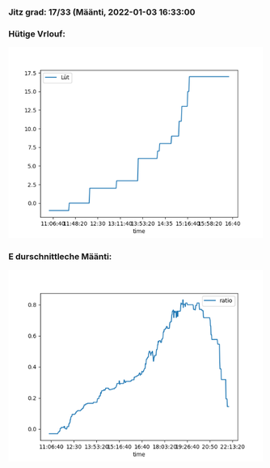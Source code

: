 ### Jitz grad: 17/33 (Määnti, 2022-01-03 16:33:00

### Hütige Vrlouf:
![Graph](Today.png)

### E durschnittleche Määnti:
![Graph](Määnti.png)